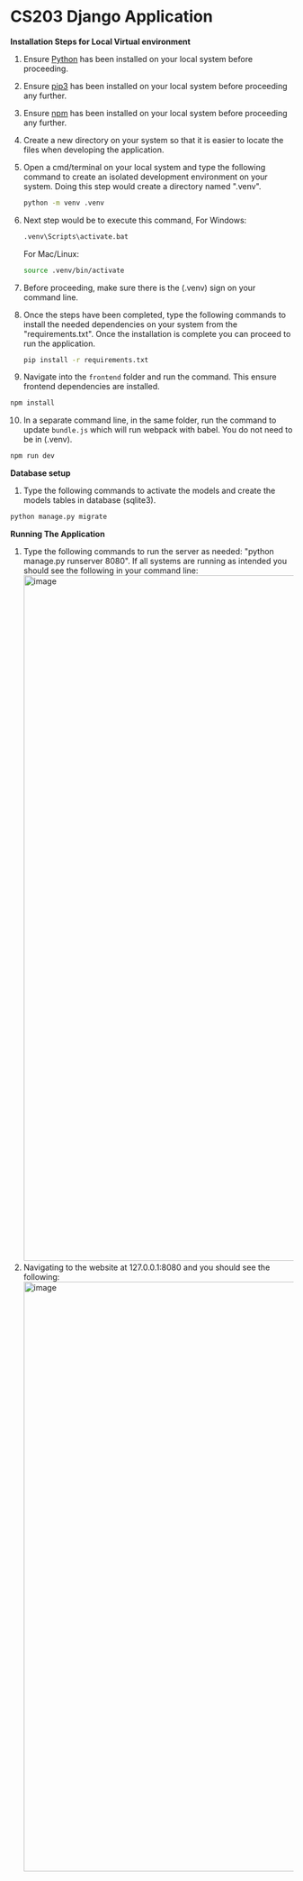 # CS203 Django Application


**Installation Steps for Local Virtual environment**
1) Ensure [Python](https://www.python.org/downloads/) has been installed on your local system before proceeding.

2) Ensure [pip3](https://cloudzy.com/blog/pip-upgrade/) has been installed on your local system before proceeding any further. 

3) Ensure [npm](https://kinsta.com/blog/how-to-install-node-js/) has been installed on your local system before proceeding any further. 

4) Create a new directory on your system so that it is easier to locate the files when developing the application.

5) Open a cmd/terminal on your local system and type the following command to create an isolated development environment on your system. Doing this step would create a directory named ".venv".
    ```bash
    python -m venv .venv
    ```

6) Next step would be to execute this command,
   For Windows:
     ```bash
     .venv\Scripts\activate.bat
      ```
    For Mac/Linux:
    ```bash
    source .venv/bin/activate
    ```
7) Before proceeding, make sure there is the (.venv) sign on your command line.

8) Once the steps have been completed, type the following commands to install the needed dependencies on your system from the "requirements.txt". Once the installation is complete you can proceed to run the application.
    ```bash
   pip install -r requirements.txt
    ```

9) Navigate into the `frontend` folder and run the command. This ensure frontend dependencies are installed.
  ```bash
  npm install
  ```

10) In a separate command line, in the same folder, run the command to update `bundle.js` which will run webpack with babel. You do not need to be in (.venv).
  ```bash
  npm run dev
  ```

**Database setup**
1) Type the following commands to activate the models and create the models tables in database (sqlite3).
  ```bash
  python manage.py migrate
  ```

**Running The Application**
1) Type the following commands to run the server as needed:
    "python manage.py runserver 8080".
    If all systems are running as intended you should see the following in your command line:
    <img width="1217" alt="image" src="https://github.com/LostFoundT4/main/assets/116057891/fce55caf-ba34-42d5-a56d-20beaf54f256">
2) Navigating to the website at 127.0.0.1:8080 and you should see the following:
    <img width="1047" alt="image" src="https://github.com/LostFoundT4/main/assets/116057891/d6f83cf2-9046-49f4-a8c2-fa75841ffebf">
